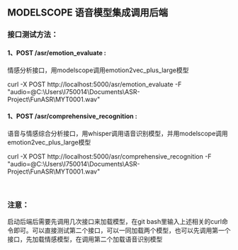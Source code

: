<h2>MODELSCOPE 语音模型集成调用后端</h2>

<h3>接口测试方法：</h3>
<h4>1、POST /asr/emotion_evaluate :</h4>
<p>情感分析接口，用modelscope调用emotion2vec_plus_large模型</p>
<p>curl -X POST http://localhost:5000/asr/emotion_evaluate -F "audio=@C:\Users\I750014\Documents\ASR-Project\FunASR\MYT0001.wav"</p>

<h4>1、POST /asr/comprehensive_recognition :</h4>
<p>语音与情感综合分析接口，用whisper调用语音识别模型，并用modelscope调用emotion2vec_plus_large模型</p>
<p>curl -X POST http://localhost:5000/asr/comprehensive_recognition -F "audio=@C:\Users\I750014\Documents\ASR-Project\FunASR\MYT0001.wav"</p>
<br>

<h3>注意：</h3>
<p>启动后端后需要先调用几次接口来加载模型，在git bash里输入上述相关的curl命令即可。可以直接测试第二个接口，可以一同加载两个模型，也可以先调用第一个接口，先加载情感模型，在调用第二个加载语音识别模型</p>
